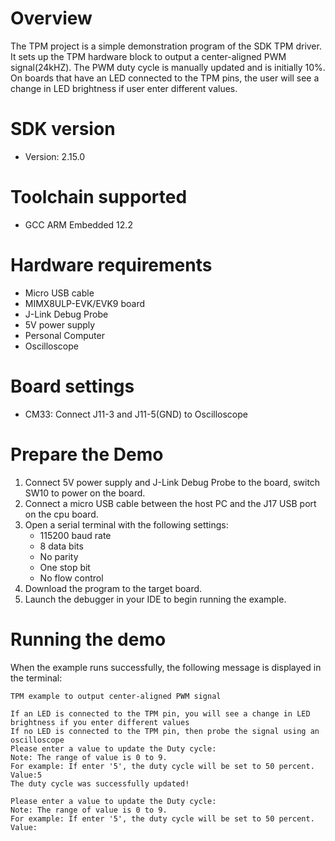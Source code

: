 Overview
========
The TPM project is a simple demonstration program of the SDK TPM driver. It sets up the TPM
hardware block to output a center-aligned PWM signal(24kHZ). The PWM duty cycle is manually updated and is initially 10%.
On boards that have an LED connected to the TPM pins, the user will see a change in LED
brightness if user enter different values.

SDK version
===========
- Version: 2.15.0

Toolchain supported
===================
- GCC ARM Embedded  12.2

Hardware requirements
=====================
- Micro USB cable
- MIMX8ULP-EVK/EVK9 board
- J-Link Debug Probe
- 5V power supply
- Personal Computer
- Oscilloscope

Board settings
==============
- CM33: Connect J11-3 and J11-5(GND) to Oscilloscope

Prepare the Demo
================
1.  Connect 5V power supply and J-Link Debug Probe to the board, switch SW10 to power on the board.
2.  Connect a micro USB cable between the host PC and the J17 USB port on the cpu board.
3.  Open a serial terminal with the following settings:
    - 115200 baud rate
    - 8 data bits
    - No parity
    - One stop bit
    - No flow control
4.  Download the program to the target board.
5.  Launch the debugger in your IDE to begin running the example.

Running the demo
================
When the example runs successfully, the following message is displayed in the terminal:

~~~~~~~~~~~~~~~~~~~~~~~~~~~~~~~~~~~~~~~~~~~~~~~~~~~~~~~~~~~~~~~~~~~~~~~~~~~~~~
TPM example to output center-aligned PWM signal

If an LED is connected to the TPM pin, you will see a change in LED brightness if you enter different values
If no LED is connected to the TPM pin, then probe the signal using an oscilloscope
Please enter a value to update the Duty cycle:
Note: The range of value is 0 to 9.
For example: If enter '5', the duty cycle will be set to 50 percent.
Value:5
The duty cycle was successfully updated!

Please enter a value to update the Duty cycle:
Note: The range of value is 0 to 9.
For example: If enter '5', the duty cycle will be set to 50 percent.
Value:
~~~~~~~~~~~~~~~~~~~~~~~~~~~~~~~~~~~~~~~~~~~~~~~~~~~~~~~~~~~~~~~~~~~~~~~~~~~~~~
